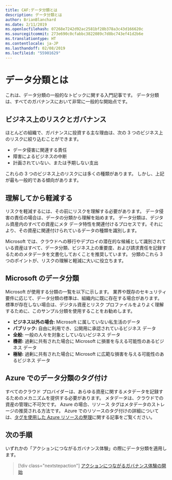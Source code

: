 ```yaml
---
title: CAF:データ分類とは
description: データ分類とは
author: BrianBlanchard
ms.date: 2/11/2019
ms.openlocfilehash: 07268e7242d92ac2581bf28b378a3c43d166620c
ms.sourcegitcommit: 273e690c0cfabbc3822089c7d8bc743ef41d2b6e
ms.translationtype: HT
ms.contentlocale: ja-JP
ms.lasthandoff: 02/08/2019
ms.locfileid: "55901629"
---
```

<!-- markdownlint-disable MD026 -->

# <a name="what-is-data-classification"></a>データ分類とは

これは、データ分類の一般的なトピックに関する入門記事です。 データ分類は、すべてのガバナンスにおいて非常に一般的な開始点です。

## <a name="business-risks-and-governance"></a>ビジネス上のリスクとガバナンス

ほとんどの組織で、ガバナンスに投資する主な理由は、次の 3 つのビジネス上のリスクに絞り込むことができます。

* データ侵害に関連する責任
* 障害によるビジネスの中断
* 計画されていない、または予期しない支出

これらの 3 つのビジネス上のリスクには多くの種類があります。 しかし、上記が最も一般的である傾向があります。

## <a name="understand-then-mitigate"></a>理解してから軽減する

リスクを軽減するには、その前にリスクを理解する必要があります。 データ侵害の責任の場合は、データの分類から理解を始めます。 データ分類は、デジタル資産内のすべての資産にメタ データ特性を関連付けるプロセスです。それにより、その資産に関連付けられているデータの種類を識別します。

Microsoft では、クラウドへの移行やデプロイの潜在的な候補として識別されている資産はすべて、データ分類、ビジネス上の重要度、および請求責任を記録するためのメタデータを文書化しておくことを推奨しています。 分類のこれら 3 つのポイントが、リスクの理解と軽減に大いに役立ちます。

## <a name="microsofts-data-classification"></a>Microsoft のデータ分類

Microsoft が使用する分類の一覧を以下に示します。 業界や既存のセキュリティ要件に応じて、データ分類の標準は、組織内に既に存在する場合があります。 標準が存在しない場合は、デジタル資産とリスク プロファイルをよりよく理解するために、このサンプル分類を使用することをお勧めします。  

* **ビジネス以外の場合:** Microsoft に属していない私生活のデータ
* **パブリック:** 自由に利用でき、公開用に承認されているビジネス データ
* **全般:** 一般の人々を対象としていないビジネス データ
* **機密:** 過剰に共有された場合に Microsoft に損害を与える可能性のあるビジネス データ
* **極秘:** 過剰に共有された場合に Microsoft に広範な損害を与える可能性のあるビジネス データ

## <a name="tagging-data-classification-in-azure"></a>Azure でのデータ分類のタグ付け

すべてのクラウド プロバイダーは、あらゆる資産に関するメタデータを記録するためのメカニズムを提供する必要があります。 メタデータは、クラウドでの資産の管理に不可欠です。 Azure の場合、リソース タグはメタデータのストレージの推奨される方法です。 Azure でのリソースのタグ付けの詳細については、[タグを使用した Azure リソースの整理](/azure/azure-resource-manager/resource-group-using-tags)に関する記事をご覧ください。

## <a name="next-steps"></a>次の手順

いずれかの「アクションにつながるガバナンス体験」の際にデータ分類を適用します。

> [!div class="nextstepaction"]
> [アクションにつながるガバナンス体験の開始](../journeys/overview.md)
